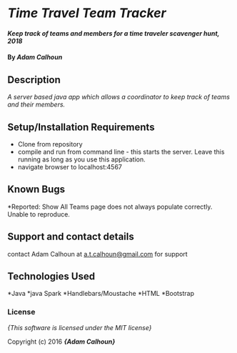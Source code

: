 # _Time Travel Team Tracker_

#### _Keep track of teams and members for a time traveler scavenger hunt, 2018_

#### By _**Adam Calhoun**_

## Description

_A server based java app which allows a coordinator to keep track of teams and their members._

## Setup/Installation Requirements

* Clone from repository
* compile and run from command line - this starts the server. Leave this running as long as you use this application.
* navigate browser to localhost:4567

## Known Bugs
*Reported: Show All Teams page does not always populate correctly. Unable to reproduce.

## Support and contact details

contact Adam Calhoun at a.t.calhoun@gmail.com for support

## Technologies Used
*Java
  *java Spark
  *Handlebars/Moustache
*HTML
  *Bootstrap
### License

*{This software is licensed under the MIT license}*

Copyright (c) 2016 **_{Adam Calhoun}_**
